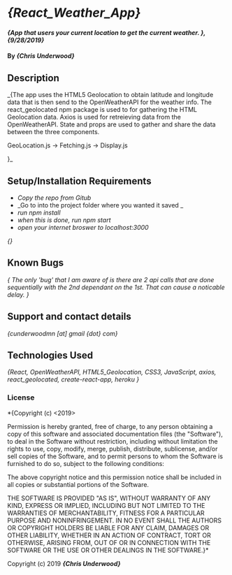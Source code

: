 # _{React_Weather_App}_

#### _{App that users your current location to get the current weather. }, {9/28/2019}_

#### By _**{Chris Underwood}**_

## Description

\_{The app uses the HTML5 Geolocation to obtain latitude and longitude data that is then send to the OpenWeatherAPI for the weather info. The react_geolocated npm package is used to for gathering the HTML Geolocation data. Axios is used for retreieving data from the OpenWeatherAPI. State and props are used to gather and share the data between the three components.

GeoLocation.js -> Fetching.js -> Display.js

}\_

## Setup/Installation Requirements

- _Copy the repo from Gitub_
- _Go to into the project folder where you wanted it saved _
- _run npm install_
- _when this is done, run npm start_
- _open your internet broswer to localhost:3000_

_{}_

## Known Bugs

_{ The only 'bug' that I am aware of is there are 2 api calls that are done sequentially with the 2nd dependant on the 1st. That can cause a noticable delay. }_

## Support and contact details

_{cunderwoodmn [at] gmail {dot} com}_

## Technologies Used

_{React, OpenWeatherAPI, HTML5_Geolocation, CSS3, JavaScript, axios, react_geolocated, create-react-app, heroku }_

### License

\*{Copyright (c) <2019> <Chris Underwood>

Permission is hereby granted, free of charge, to any person obtaining a copy
of this software and associated documentation files (the "Software"), to deal
in the Software without restriction, including without limitation the rights
to use, copy, modify, merge, publish, distribute, sublicense, and/or sell
copies of the Software, and to permit persons to whom the Software is
furnished to do so, subject to the following conditions:

The above copyright notice and this permission notice shall be included in all
copies or substantial portions of the Software.

THE SOFTWARE IS PROVIDED "AS IS", WITHOUT WARRANTY OF ANY KIND, EXPRESS OR
IMPLIED, INCLUDING BUT NOT LIMITED TO THE WARRANTIES OF MERCHANTABILITY,
FITNESS FOR A PARTICULAR PURPOSE AND NONINFRINGEMENT. IN NO EVENT SHALL THE
AUTHORS OR COPYRIGHT HOLDERS BE LIABLE FOR ANY CLAIM, DAMAGES OR OTHER
LIABILITY, WHETHER IN AN ACTION OF CONTRACT, TORT OR OTHERWISE, ARISING FROM,
OUT OF OR IN CONNECTION WITH THE SOFTWARE OR THE USE OR OTHER DEALINGS IN THE
SOFTWARE.}\*

Copyright (c) 2019 **_{Chris Underwood}_**

